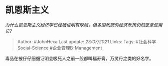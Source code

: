 # 凯恩斯主义
*为什么凯恩斯主义经济学已经被证明有缺陷，但各国政府的经济政策仍然愿意使用它?*

> Author: #JohnHexa
Last update: *23/07/2021* 
Links:
Tags: #社会科学Social-Science #企业管理B-Management

 
毒品在被仔仔细细证明会吸死人之前一般都叫福寿膏，万灵丹之类的好名字。



